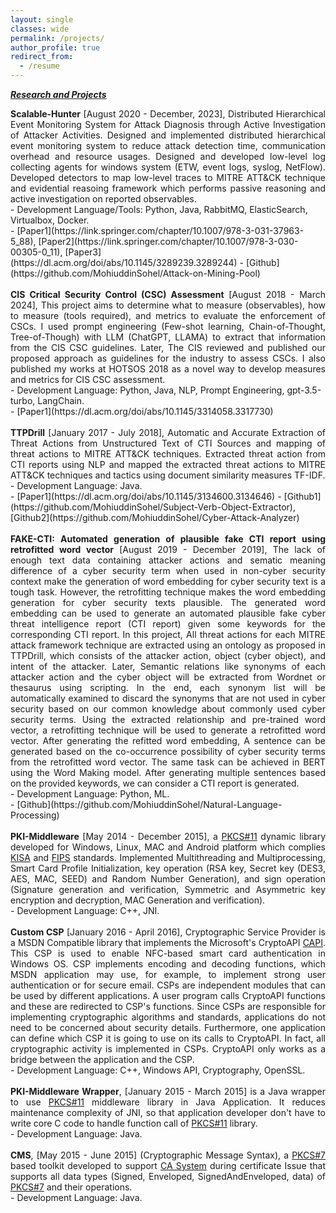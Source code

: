 ```yaml
---
layout: single
classes: wide
permalink: /projects/
author_profile: true
redirect_from:
  - /resume
---
```

***<u>Research and Projects</u>***
<div style="text-align: justify">
<b>Scalable-Hunter</b> [August 2020 - December, 2023], Distributed Hierarchical Event Monitoring System for Attack Diagnosis through Active 
Investigation of Attacker Activities. Designed and implemented distributed hierarchical event monitoring system to reduce attack
 detection time, communication overhead and resource usages. Designed and developed low-level log collecting agents for windows 
 system (ETW, event logs, syslog, NetFlow). Developed detectors to map low-level traces to MITRE ATT&CK technique and evidential 
 reasoing framework which performs passive reasoning and active investigation on reported observables.
</div>
  - Development Language/Tools: Python, Java, RabbitMQ, ElasticSearch, Virtualbox, Docker.<br>
  - [Paper1](https://link.springer.com/chapter/10.1007/978-3-031-37963-5_88), [Paper2](https://link.springer.com/chapter/10.1007/978-3-030-00305-0_11), [Paper3](https://dl.acm.org/doi/abs/10.1145/3289239.3289244)
  - [Github](https://github.com/MohiuddinSohel/Attack-on-Mining-Pool)
<br> 
<br> 

<div style="text-align: justify">
<b>CIS Critical Security Control (CSC) Assessment</b> [August 2018 - March 2024],  This project aims to determine what to measure (observables), 
how to measure (tools required), and metrics to evaluate the enforcement of CSCs. I used prompt engineering (Few-shot learning, 
Chain-of-Thought, Tree-of-Though) with LLM (ChatGPT, LLAMA) to extract that information from the CIS CSC guidelines. Later, The CIS reviewed and 
published our proposed approach as guidelines for the industry to assess CSCs. I also published my works at HOTSOS 2018 as a novel way to develop 
measures and metrics for CIS CSC assessment.
</div>
  - Development Language: Python, Java, NLP, Prompt Engineering, gpt-3.5-turbo, LangChain.<br>
  - [Paper1](https://dl.acm.org/doi/abs/10.1145/3314058.3317730)
<br> 
<br> 

<div style="text-align: justify">
<b>TTPDrill</b> [January 2017 - July 2018],  Automatic and Accurate Extraction of Threat Actions from Unstructured Text of 
CTI Sources and mapping of threat actions to  MITRE ATT&CK techniques. Extracted threat action from CTI reports using NLP and
 mapped the extracted threat actions to MITRE ATT&CK techniques and tactics using document similarity measures TF-IDF.
 </div>
  - Development Language: Java.<br>
  - [Paper1](https://dl.acm.org/doi/abs/10.1145/3134600.3134646)
  - [Github1](https://github.com/MohiuddinSohel/Subject-Verb-Object-Extractor), [Github2](https://github.com/MohiuddinSohel/Cyber-Attack-Analyzer)
<br> 
<br>

<div style="text-align: justify">
<b>
FAKE-CTI: Automated generation of plausible fake CTI report using retrofitted word vector</b> [August 2019 - December 2019],  The lack of enough text data containing attacker actions and sematic meaning difference of a cyber security term when used in non-cyber security context make the generation of word embedding for cyber security text is a tough task. However, the retrofitting technique makes the word embedding generation for cyber security texts plausible. The generated word embedding can be used to generate an automated plausible fake cyber threat intelligence report (CTI report) given some keywords for the corresponding CTI report. 
In this project, All threat actions for each MITRE attack framework technique are extracted using an ontology as proposed in TTPDrill, which consists of the attacker action, object (cyber object), and intent of the attacker. Later, Semantic relations like synonyms of each attacker action and the cyber object will be extracted from Wordnet or thesaurus using scripting. In the end, each synonym list will be automatically examined to discard the synonyms that are not used in cyber security based on our common knowledge about commonly used cyber security terms.
Using the extracted relationship and pre-trained word vector, a retrofitting technique will be used to generate a retrofitted word vector. After generating the refitted word embedding, A sentence can be generated based on the co-occurrence possibility of cyber security terms from the retrofitted word vector. The same task can be achieved in BERT using the Word Making model. After generating multiple sentences based on the provided keywords, we can consider a CTI report is generated.
 </div>
  - Development Language: Python, ML.<br>
  - [Github](https://github.com/MohiuddinSohel/Natural-Language-Processing)
<br> 
<br> 


<div style="text-align: justify">
<b>PKI-Middleware</b> [May 2014 - December 2015], a <a href="http://www.cryptsoft.com/pkcs11doc/v220/">PKCS#11</a> dynamic library developed 
for Windows, Linux, MAC and Android platform which complies <a href="https://en.wikipedia.org/wiki/Korea_Internet_%26_Security_Agency">KISA</a> 
and <a href="https://en.wikipedia.org/wiki/Federal_Information_Processing_Standards">FIPS</a> standards. Implemented Multithreading and Multiprocessing, Smart Card Profile Initialization, key operation (RSA key, Secret key (DES3, AES, MAC, SEED) and Random Number Generation), and sign operation (Signature generation and verification, Symmetric and Asymmetric key encryption and decryption, MAC Generation and verification).
</div>
  - Development Language: C++, JNI.<br>
<br> 


<div style="text-align: justify">
<b>Custom CSP</b> [January 2016 - April 2016], Cryptographic Service Provider is a MSDN Compatible library that 
implements the Microsoft's CryptoAPI <a href="https://msdn.microsoft.com/en-us/library/windows/desktop/aa380239">CAPI</a>. 
This CSP is used to enable NFC-based smart card authentication in Windows OS. CSP implements encoding and decoding functions, which MSDN application may use, for example, to implement strong user authentication or for secure email.
CSPs are independent modules that can be used by different applications. A user program calls CryptoAPI functions and these are redirected to CSP's functions. Since CSPs are responsible for implementing cryptographic algorithms and standards, applications do not need to be concerned about security details. Furthermore, one application can define which CSP it is going to use on its calls to CryptoAPI. In fact, all cryptographic activity is implemented in CSPs. CryptoAPI only works as a bridge between the application and the CSP.
</div>
  - Development Language: C++, Windows API, Cryptography, OpenSSL. <br>
<br> 

   
 <div style="text-align: justify">
 <b>PKI-Middleware Wrapper</b>, [January 2015 - March 2015] is a Java wrapper to 
 use <a href="http://www.cryptsoft.com/pkcs11doc/v220/">PKCS#11</a> middleware library in Java Application. It reduces maintenance  
 complexity of <it>JNI</it>, so that application developer  don't have to write core C code to handle function call 
 of <a href="http://www.cryptsoft.com/pkcs11doc/v220/">PKCS#11</a> library.
 </div>
  - Development Language: Java. <br>
<br> 

    
<div style="text-align: justify">
<b>CMS</b>,  [May 2015 - June 2015] (Cryptographic Message Syntax), a <a href="https://tools.ietf.org/html/rfc2315">PKCS#7</a> based toolkit 
developed to support <a href="https://en.wikipedia.org/wiki/Certificate_authority">CA System</a> during certificate Issue that supports 
all data types (Signed, Enveloped, SignedAndEnveloped, data) of <a href="https://tools.ietf.org/html/rfc2315">PKCS#7</a> and their operations.
</div>
  - Development Language: Java. 
  
  
  
  
        

    
